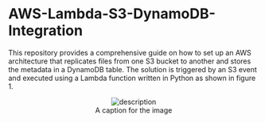 # AWS-Lambda-S3-DynamoDB-Integration
This repository provides a comprehensive guide on how to set up an AWS architecture that replicates files from one S3 bucket to another and stores the metadata in a DynamoDB table. The solution is triggered by an S3 event and executed using a Lambda function written in Python as shown in figure 1.
<p align="center">
  <img src="URL_of_your_image" alt="description" />
  <br>
  <span>A caption for the image</span>
</p>

